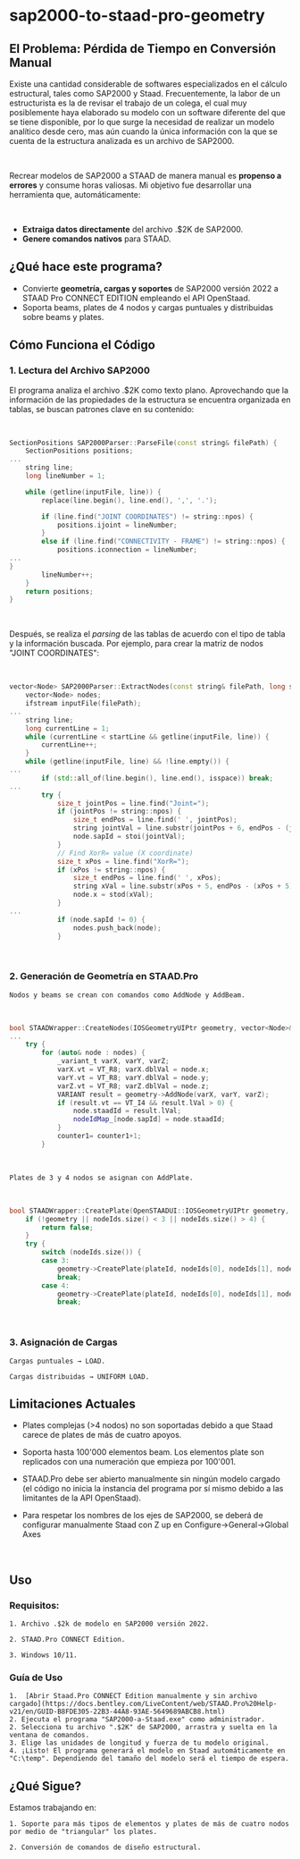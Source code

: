 # sap2000-to-staad-pro-geometry

## El Problema: Pérdida de Tiempo en Conversión Manual
Existe una cantidad considerable de softwares especializados en el cálculo estructural, tales como SAP2000 y Staad. Frecuentemente, la labor de un estructurista es la de revisar el trabajo de un colega, el cual muy posiblemente haya elaborado su modelo con un software diferente del que se tiene disponible, por lo que surge la necesidad de realizar un modelo analítico desde cero, mas aún cuando la única información con la que se cuenta de la estructura analizada es un archivo de SAP2000.

<br>

Recrear modelos de SAP2000 a STAAD de manera manual es **propenso a errores** y consume horas valiosas. Mi objetivo fue desarrollar una herramienta que, automáticamente:

<br>

- **Extraiga datos directamente** del archivo .$2K de SAP2000.  
- **Genere comandos nativos** para STAAD.  

## ¿Qué hace este programa?  
- Convierte **geometría, cargas y soportes** de SAP2000 versión 2022 a STAAD Pro CONNECT EDITION empleando el API OpenStaad.  
- Soporta beams, plates de 4 nodos y cargas puntuales y distribuidas sobre beams y plates.  

## Cómo Funciona el Código

### 1. Lectura del Archivo SAP2000  

El programa analiza el archivo .$2K como texto plano. Aprovechando que la información de las propiedades de la estructura se encuentra organizada en tablas, se buscan patrones clave en su contenido:

<br>

```cpp  
SectionPositions SAP2000Parser::ParseFile(const string& filePath) {
    SectionPositions positions;
...
    string line;
    long lineNumber = 1;

    while (getline(inputFile, line)) {
        replace(line.begin(), line.end(), ',', '.');

        if (line.find("JOINT COORDINATES") != string::npos) {
            positions.ijoint = lineNumber;
        }
        else if (line.find("CONNECTIVITY - FRAME") != string::npos) {
            positions.iconnection = lineNumber;
...
}
        lineNumber++;
    }
    return positions;
}
```
<br>

Después, se realiza el *parsing* de las tablas de acuerdo con el tipo de tabla y la información buscada. Por ejemplo, para crear la matriz de nodos "JOINT COORDINATES":

<br>

```cpp  
vector<Node> SAP2000Parser::ExtractNodes(const string& filePath, long startLine) {
    vector<Node> nodes;
    ifstream inputFile(filePath);
...
    string line;
    long currentLine = 1;
    while (currentLine < startLine && getline(inputFile, line)) {
        currentLine++;
    }
    while (getline(inputFile, line) && !line.empty()) {
...
        if (std::all_of(line.begin(), line.end(), isspace)) break;
...
        try {
            size_t jointPos = line.find("Joint=");
            if (jointPos != string::npos) {
                size_t endPos = line.find(' ', jointPos);
                string jointVal = line.substr(jointPos + 6, endPos - (jointPos + 6));
                node.sapId = stoi(jointVal);
            }
            // Find XorR= value (X coordinate)
            size_t xPos = line.find("XorR=");
            if (xPos != string::npos) {
                size_t endPos = line.find(' ', xPos);
                string xVal = line.substr(xPos + 5, endPos - (xPos + 5));
                node.x = stod(xVal);
            }
...
            if (node.sapId != 0) {
                nodes.push_back(node);
            }
```

<br>

### 2. Generación de Geometría en STAAD.Pro

    Nodos y beams se crean con comandos como AddNode y AddBeam.

<br>

```cpp  
bool STAADWrapper::CreateNodes(IOSGeometryUIPtr geometry, vector<Node>& nodes) {
...
    try {
        for (auto& node : nodes) {
            _variant_t varX, varY, varZ;
            varX.vt = VT_R8; varX.dblVal = node.x;
            varY.vt = VT_R8; varY.dblVal = node.y;
            varZ.vt = VT_R8; varZ.dblVal = node.z;
            VARIANT result = geometry->AddNode(varX, varY, varZ);
            if (result.vt == VT_I4 && result.lVal > 0) {
                node.staadId = result.lVal;
                nodeIdMap_[node.sapId] = node.staadId;
            }
            counter1= counter1+1;
        }
```
<br>

    Plates de 3 y 4 nodos se asignan con AddPlate.

<br>

```cpp
bool STAADWrapper::CreatePlate(OpenSTAADUI::IOSGeometryUIPtr geometry, int plateId, const std::vector<int>& nodeIds) {
    if (!geometry || nodeIds.size() < 3 || nodeIds.size() > 4) {
        return false;
    }
    try {
        switch (nodeIds.size()) {
        case 3:
            geometry->CreatePlate(plateId, nodeIds[0], nodeIds[1], nodeIds[2]);
            break;
        case 4:
            geometry->CreatePlate(plateId, nodeIds[0], nodeIds[1], nodeIds[2], nodeIds[3]);
            break;
```

<br>

### 3. Asignación de Cargas

    Cargas puntuales → LOAD.

    Cargas distribuidas → UNIFORM LOAD.

## Limitaciones Actuales

  - Plates complejas (>4 nodos) no son soportadas debido a que Staad carece de plates de más de cuatro apoyos. 

  - Soporta hasta 100'000 elementos beam. Los elementos plate son replicados con una numeración que empieza por 100'001.

  - STAAD.Pro debe ser abierto manualmente sin ningún modelo cargado (el código no inicia la instancia del programa por sí mismo debido a las limitantes de la API OpenStaad).

  - Para respetar los nombres de los ejes de SAP2000, se deberá de configurar manualmente Staad con Z up en Configure->General->Global Axes

<br>

## Uso

### Requisitos:

    1. Archivo .$2k de modelo en SAP2000 versión 2022.

    2. STAAD.Pro CONNECT Edition.

    3. Windows 10/11.

### Guía de Uso  
  
    1.  [Abrir Staad.Pro CONNECT Edition manualmente y sin archivo cargado](https://docs.bentley.com/LiveContent/web/STAAD.Pro%20Help-v21/en/GUID-B8FDE305-22B3-44A8-93AE-5649689ABCB8.html)
    2. Ejecuta el programa "SAP2000-a-Staad.exe" como administrador.  
    2. Selecciona tu archivo ".$2K" de SAP2000, arrastra y suelta en la ventana de comandos.
    3. Elige las unidades de longitud y fuerza de tu modelo original.    
    4. ¡Listo! El programa generará el modelo en Staad automáticamente en "C:\temp". Dependiendo del tamaño del modelo será el tiempo de espera.  

## ¿Qué Sigue?

Estamos trabajando en:

    1. Soporte para más tipos de elementos y plates de más de cuatro nodos por medio de "triangular" los plates.

    2. Conversión de comandos de diseño estructural.
